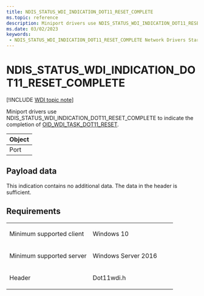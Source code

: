 ```yaml
---
title: NDIS_STATUS_WDI_INDICATION_DOT11_RESET_COMPLETE
ms.topic: reference
description: Miniport drivers use NDIS_STATUS_WDI_INDICATION_DOT11_RESET_COMPLETE to indicate the completion of OID_WDI_TASK_DOT11_RESET.
ms.date: 03/02/2023
keywords:
 - NDIS_STATUS_WDI_INDICATION_DOT11_RESET_COMPLETE Network Drivers Starting with Windows Vista
---
```


# NDIS\_STATUS\_WDI\_INDICATION\_DOT11\_RESET\_COMPLETE

[!INCLUDE [WDI topic note](../includes/wdi-version-warning.md)]


Miniport drivers use NDIS\_STATUS\_WDI\_INDICATION\_DOT11\_RESET\_COMPLETE to indicate the completion of [OID\_WDI\_TASK\_DOT11\_RESET](oid-wdi-task-dot11-reset.md).

| Object |
|--------|
| Port   |

 

## Payload data


This indication contains no additional data. The data in the header is sufficient.

## Requirements

<table>
<colgroup>
<col width="50%" />
<col width="50%" />
</colgroup>
<tbody>
<tr class="odd">
<td><p>Minimum supported client</p></td>
<td><p>Windows 10</p></td>
</tr>
<tr class="even">
<td><p>Minimum supported server</p></td>
<td><p>Windows Server 2016</p></td>
</tr>
<tr class="odd">
<td><p>Header</p></td>
<td>Dot11wdi.h</td>
</tr>
</tbody>
</table>

 

 




